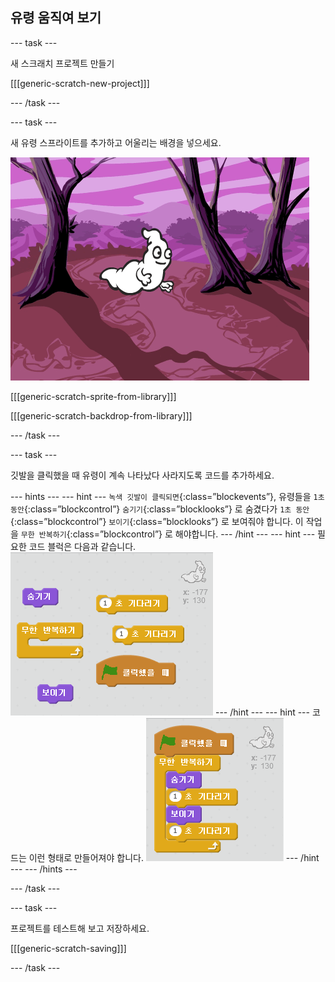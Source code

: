 ## 유령 움직여 보기

--- task ---

새 스크래치 프로젝트 만들기

[[[generic-scratch-new-project]]]

--- /task ---

--- task ---

새 유령 스프라이트를 추가하고 어울리는 배경을 넣으세요.

![screenshot](images/ghost-ghost.png)

[[[generic-scratch-sprite-from-library]]]

[[[generic-scratch-backdrop-from-library]]]

--- /task ---

--- task ---

깃발을 클릭했을 때 유령이 계속 나타났다 사라지도록 코드를 추가하세요.

--- hints --- --- hint --- `녹색 깃발이 클릭되면`{:class=”blockevents”}, 유령들을 `1초 동안`{:class=”blockcontrol”} `숨기기`{:class=”blocklooks”} 로 숨겼다가 `1초 동안`{:class=”blockcontrol”} `보이기`{:class=”blocklooks”} 로 보여줘야 합니다. 이 작업을 `무한 반복하기`{:class=”blockcontrol”} 로 해야합니다. --- /hint --- --- hint --- 필요한 코드 블럭은 다음과 같습니다. ![screenshot](images/ghost-appear-blocks.png) --- /hint --- --- hint --- 코드는 이런 형태로 만들어져야 합니다. ![screenshot](images/ghost-appear-code.png) --- /hint --- --- /hints ---

--- /task ---

--- task ---

프로젝트를 테스트해 보고 저장하세요.

[[[generic-scratch-saving]]]

--- /task ---
